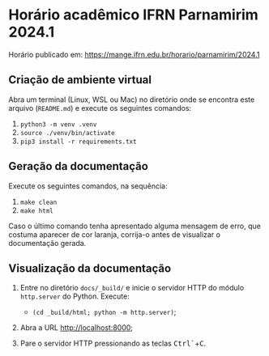# Horário acadêmico IFRN Parnamirim 2024.1

Horário publicado em: <https://mange.ifrn.edu.br/horario/parnamirim/2024.1>

## Criação de ambiente virtual

Abra um terminal (Linux, WSL ou Mac) no diretório onde se encontra este arquivo (`README.md`) e execute os seguintes comandos:

1. `python3 -m venv .venv`
2. `source ./venv/bin/activate`
3. `pip3 install -r requirements.txt`

## Geração da documentação

Execute os seguintes comandos, na sequência:

1. `make clean`
2. `make html`

Caso o último comando tenha apresentado alguma mensagem de erro, que costuma aparecer de cor laranja, corrija-o antes de visualizar o documentação gerada.

## Visualização da documentação

1. Entre no diretório `docs/_build/` e inicie o servidor HTTP do módulo `http.server` do Python. Execute:

   - `(cd _build/html; python -m http.server)`;

2. Abra a URL <http://localhost:8000>;
3. Pare o servidor HTTP pressionando as teclas <kbd>Ctrl`</kbd>+<kbd>C</kbd>.

